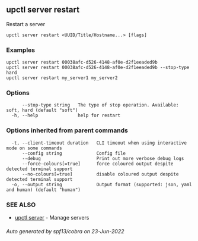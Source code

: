 ## upctl server restart

Restart a server

```
upctl server restart <UUID/Title/Hostname...> [flags]
```

### Examples

```
upctl server restart 00038afc-d526-4148-af0e-d2f1eeaded9b
upctl server restart 00038afc-d526-4148-af0e-d2f1eeaded9b --stop-type hard
upctl server restart my_server1 my_server2
```

### Options

```
      --stop-type string   The type of stop operation. Available: soft, hard (default "soft")
  -h, --help               help for restart
```

### Options inherited from parent commands

```
  -t, --client-timeout duration   CLI timeout when using interactive mode on some commands
      --config string             Config file
      --debug                     Print out more verbose debug logs
      --force-colours[=true]      force coloured output despite detected terminal support
      --no-colours[=true]         disable coloured output despite detected terminal support
  -o, --output string             Output format (supported: json, yaml and human) (default "human")
```

### SEE ALSO

* [upctl server](upctl_server.md)	 - Manage servers

###### Auto generated by spf13/cobra on 23-Jun-2022
